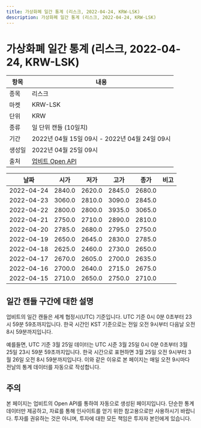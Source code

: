 ```yaml
---
title: 가상화폐 일간 통계 (리스크, 2022-04-24, KRW-LSK)
description: 가상화폐 일간 통계 (리스크, 2022-04-24, KRW-LSK)
---
```



가상화폐 일간 통계 (리스크, 2022-04-24, KRW-LSK)
===

|항목|내용|
|--|--|
|종목|리스크|
|마켓|KRW-LSK|
|단위|KRW|
|종류|일 단위 캔들 (10일치)|
|기간|2022년 04월 15일 09시 - 2022년 04월 24일 09시|
|생성일|2022년 04월 25일 09시|
|출처|[업비트 Open API](https://docs.upbit.com)|


|날짜|시가|저가|고가|종가|비고|
|--|--|--|--|--|--|
|2022-04-24|2840.0|2620.0|2845.0|2680.0|    |
|2022-04-23|3060.0|2810.0|3090.0|2845.0|    |
|2022-04-22|2800.0|2800.0|3935.0|3065.0|    |
|2022-04-21|2750.0|2710.0|2890.0|2810.0|    |
|2022-04-20|2785.0|2680.0|2795.0|2750.0|    |
|2022-04-19|2650.0|2645.0|2830.0|2785.0|    |
|2022-04-18|2625.0|2460.0|2730.0|2650.0|    |
|2022-04-17|2670.0|2605.0|2700.0|2635.0|    |
|2022-04-16|2700.0|2640.0|2715.0|2675.0|    |
|2022-04-15|2710.0|2650.0|2750.0|2710.0|    |


일간 캔들 구간에 대한 설명
---


업비트의 일간 캔들은 세계 협정시(UTC) 기준입니다. 
UTC 기준 0시 0분 0초부터 23시 59분 59초까지입니다. 
한국 시간인 KST 기준으로는 전일 오전 9시부터 다음날 오전 8시 59분까지입니다. 


예를들면, UTC 기준 3월 25일 데이터는 UTC 시준 3월 25일 0시 0분 0초부터 3월 25일 23시 59분 59초까지입니다. 
한국 시간으로 표현하면 3월 25일 오전 9시부터 3월 26일 오전 8시 59분까지입니다. 
이와 같은 이유로 본 페이지는 매일 오전 9시마다 전날의 통계 데이터를 자동으로 작성합니다. 


주의
---


본 페이지는 업비트의 Open API를 통하여 자동으로 생성된 페이지입니다. 
단순한 통계 데이터만 제공하고, 자료를 통해 인사이트를 얻기 위한 참고용으로만 사용하시기 바랍니다. 
투자를 권유하는 것은 아니며, 투자에 대한 모든 책임은 투자자 본인에게 있습니다. 

